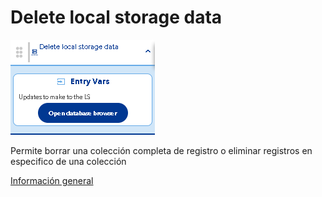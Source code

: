 # Delete local storage data

![](../../../../.gitbook/assets/image%20%28408%29.png)

Permite borrar una colección completa de registro o eliminar registros en especifico de una colección

​[Información general](https://docs.apphive.io/reference/funciones/informacion-general-de-las-funciones)

